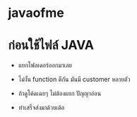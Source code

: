 # javaofme

# ก่อนใช้ไฟล์ JAVA


- แยกโฟลเดอร์ออกมาเลย
- ไม่งั้น function ตีกัน มันมี customer หลายตัว

- ถ้าดูโค้ดเฉยๆ ไม่ต้องแยก ปัญญาอ่อน
- ทำเสร็จส่งมาด้วยเด้อ
